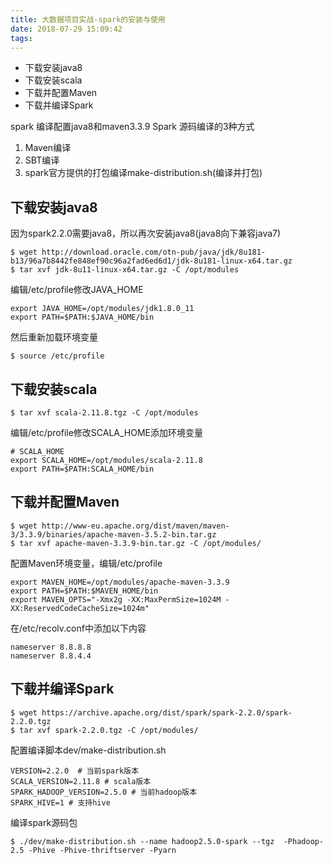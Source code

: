 ```yaml
---
title: 大数据项目实战-spark的安装与使用
date: 2018-07-29 15:09:42
tags:
---
```


<!-- MarkdownTOC -->

- 下载安装java8
- 下载安装scala
- 下载并配置Maven
- 下载并编译Spark

<!-- /MarkdownTOC -->



spark 编译配置java8和maven3.3.9 Spark 源码编译的3种方式

1. Maven编译
2. SBT编译
3. spark官方提供的打包编译make-distribution.sh(编译并打包)

## 下载安装java8
因为spark2.2.0需要java8，所以再次安装java8(java8向下兼容java7)

```
$ wget http://download.oracle.com/otn-pub/java/jdk/8u181-b13/96a7b8442fe848ef90c96a2fad6ed6d1/jdk-8u181-linux-x64.tar.gz
$ tar xvf jdk-8u11-linux-x64.tar.gz -C /opt/modules
```

编辑/etc/profile修改JAVA_HOME

```
export JAVA_HOME=/opt/modules/jdk1.8.0_11
export PATH=$PATH:$JAVA_HOME/bin
```

然后重新加载环境变量

```
$ source /etc/profile
```

## 下载安装scala

```
$ tar xvf scala-2.11.8.tgz -C /opt/modules
```

编辑/etc/profile修改SCALA_HOME添加环境变量

```
# SCALA_HOME
export SCALA_HOME=/opt/modules/scala-2.11.8
export PATH=$PATH:SCALA_HOME/bin
```


## 下载并配置Maven

```
$ wget http://www-eu.apache.org/dist/maven/maven-3/3.3.9/binaries/apache-maven-3.5.2-bin.tar.gz
$ tar xvf apache-maven-3.3.9-bin.tar.gz -C /opt/modules/
```
配置Maven环境变量，编辑/etc/profile

```
export MAVEN_HOME=/opt/modules/apache-maven-3.3.9
export PATH=$PATH:$MAVEN_HOME/bin
export MAVEN_OPTS="-Xmx2g -XX:MaxPermSize=1024M -XX:ReservedCodeCacheSize=1024m"
```

在/etc/recolv.conf中添加以下内容

```
nameserver 8.8.8.8
nameserver 8.8.4.4
```


## 下载并编译Spark

```
$ wget https://archive.apache.org/dist/spark/spark-2.2.0/spark-2.2.0.tgz
$ tar xvf spark-2.2.0.tgz -C /opt/modules/
```

配置编译脚本dev/make-distribution.sh

```
VERSION=2.2.0  # 当前spark版本
SCALA_VERSION=2.11.8 # scala版本
SPARK_HADOOP_VERSION=2.5.0 # 当前hadoop版本
SPARK_HIVE=1 # 支持hive
```

编译spark源码包

```
$ ./dev/make-distribution.sh --name hadoop2.5.0-spark --tgz  -Phadoop-2.5 -Phive -Phive-thriftserver -Pyarn
```